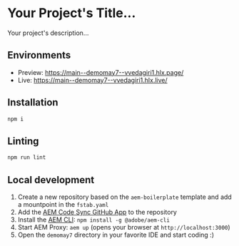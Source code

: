 # Your Project's Title...
Your project's description...

## Environments
- Preview: https://main--demomay7--vvedagiri1.hlx.page/
- Live: https://main--demomay7--vvedagiri1.hlx.live/

## Installation

```sh
npm i
```

## Linting

```sh
npm run lint
```

## Local development

1. Create a new repository based on the `aem-boilerplate` template and add a mountpoint in the `fstab.yaml`
1. Add the [AEM Code Sync GitHub App](https://github.com/apps/aem-code-sync) to the repository
1. Install the [AEM CLI](https://github.com/adobe/helix-cli): `npm install -g @adobe/aem-cli`
1. Start AEM Proxy: `aem up` (opens your browser at `http://localhost:3000`)
1. Open the `demomay7` directory in your favorite IDE and start coding :)

